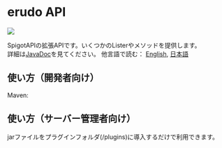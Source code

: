 # erudo API
![](https://img.shields.io/github/license/erudosan0524-JP/erudoAPI)

SpigotAPIの拡張APIです。いくつかのListerやメソッドを提供します。  
詳細は[JavaDoc]()を見てください。
他言語で読む： [English](README.md), [日本語](README-ja.md) 

## 使い方（開発者向け）
Maven:  

## 使い方（サーバー管理者向け）
jarファイルをプラグインフォルダ(/plugins)に導入するだけで利用できます。